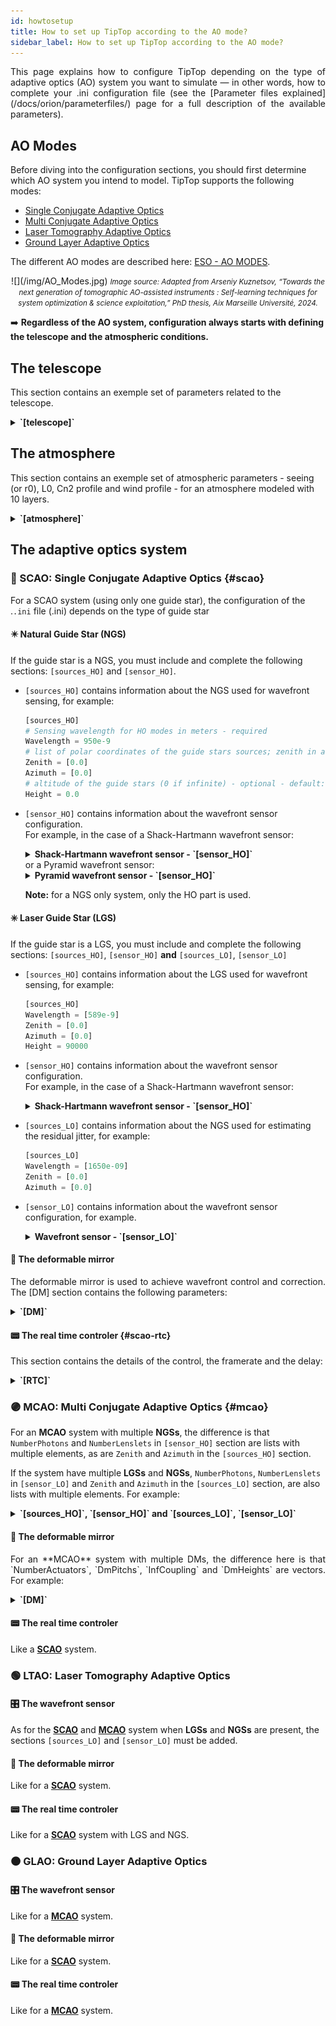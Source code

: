 ```yaml
---
id: howtosetup
title: How to set up TipTop according to the AO mode?
sidebar_label: How to set up TipTop according to the AO mode?
---
```


<p align="justify">
This page explains how to configure TipTop depending on the type of adaptive optics (AO) system you want to simulate — in other words, how to complete your .ini configuration file (see the [Parameter files explained](/docs/orion/parameterfiles/) page for a full description of the available parameters).

## AO Modes

Before diving into the configuration sections, you should first determine which AO system you intend to model. TipTop supports the following modes:
- [Single Conjugate Adaptive Optics](https://www.eso.org/sci/facilities/develop/ao/ao_modes/.html#scao)
- [Multi Conjugate Adaptive Optics](https://www.eso.org/sci/facilities/develop/ao/ao_modes/.html#mcao)
- [Laser Tomography Adaptive Optics](https://www.eso.org/sci/facilities/develop/ao/ao_modes/.html#ltao)
- [Ground Layer Adaptive Optics](https://www.eso.org/sci/facilities/develop/ao/ao_modes/.html#glao)

The different AO modes are described here: [ESO - AO MODES](https://www.eso.org/sci/facilities/develop/ao/ao_modes/.html#scao).

<p align="center">
![](/img/AO_Modes.jpg)
 <em><small>Image source: Adapted from Arseniy Kuznetsov, “Towards the next generation of tomographic AO-assisted instruments : Self-learning techniques for system optimization & science exploitation,” PhD thesis, Aix Marseille Université, 2024.</small></em>
</p>

➡️ **Regardless of the AO system, configuration always starts with defining the telescope and the atmospheric conditions.**
</p>

## The telescope

This section contains an exemple set of parameters related to the telescope.

<details>
  <summary><strong>`[telescope]`</strong></summary>

```python
[telescope]
TelescopeDiameter = 38.5
ZenithAngle = 30.0
ObscurationRatio = 0.28
Resolution = 480
```
to the pupil:
```python
# path to the pupil model in .fits file - optional (if provided, the pupil model is interpolated) - default: ''
PathPupil = 'data/EELT480pp0.0803m_obs0.283_spider2023.fits'
PupilAngle = 0.0
```
to additional aberrations (in the main path or NCP):

```python
PathStaticOn = '../P3/aoSystem/data/ELT_CALIBRATION/CombinedError_Wavefront_nm.fits'
PathApodizer = ''
PathStatModes = ''
```

or:

```python
# extra error in the science FoV (error not included in TIPTOP like NCPA, optics quality, ...)
extraErrorNm = 160
extraErrorExp = -2
extraErrorMin = 0
# extra error in the technical FoV  (error not included in TIPTOP like NCPA, optics quality, ...)
extraErrorLoNm = 132
extraErrorLoExp = -2
extraErrorLoMin = 0
```

to windshake and additional tilt jitter:
```python
# ELT tip & tilt wind shake when wind speed on M2 is 8 m/s
windPsdFile = 'data/morfeo_windshake8ms_psd_2022_1k.fits'
# jitter_FWHM --> 10 nm RMS tip error is 0.505arcesc
jitter_FWHM = 3.5
```
to the size of the technical field:
```python
TechnicalFoV = 160.0
```

and to the global focus control:
```python
# ground layer focus is controlled with NGS WFS
glFocusOnNGS = True
```

</details> 

## The atmosphere

This section contains an exemple set of atmospheric parameters - seeing (or r0), L0, Cn2 profile and wind profile - for an atmosphere modeled with 10 layers.

<details>
  <summary><strong>`[atmosphere]`</strong></summary>

```python
[atmosphere]
Wavelength = 500e-9
Seeing = 0.8
L0 = 22.0
Cn2Weights = [0.59, 0.02, 0.04, 0.06, 0.01, 0.05, 0.09, 0.04, 0.05, 0.05]
Cn2Heights = [30, 140, 281, 562, 1125, 2250, 4500, 7750, 11000, 14000]
WindSpeed = [6.6, 5.9, 5.1, 4.5, 5.1, 8.3, 16.3, 10.2, 14.3, 17.5]
WindDirection = [0., 0., 0., 0., 90., -90., -90., 90., 0., 0.]
```
</details> 

## The adaptive optics system

### 🔵 SCAO: Single Conjugate Adaptive Optics {#scao}

For a SCAO system (using only one guide star), the configuration of the .`.ini` file (.ini) depends on the type of guide star

#### ✴️ Natural Guide Star (NGS)
If the guide star is a NGS, you must include and complete the following sections: `[sources_HO]` and `[sensor_HO]`. <br/>
- `[sources_HO]` contains information about the NGS used for wavefront sensing, for example: <br/>
    ```python   
    [sources_HO]
    # Sensing wavelength for HO modes in meters - required
    Wavelength = 950e-9
    # list of polar coordinates of the guide stars sources; zenith in arcsec and azimuth in degrees - optional - default [0.0]
    Zenith = [0.0]
    Azimuth = [0.0]
    # altitude of the guide stars (0 if infinite) - optional - default: 0.0
    Height = 0.0
    ```

- `[sensor_HO]` contains information about the wavefront sensor configuration. <br/>
    For example, in the case of a Shack-Hartmann wavefront sensor: 
    <details> 
  <summary><strong>Shack-Hartmann wavefront sensor - `[sensor_HO]`</strong></summary>
    ```python
    [sensor_HO]
    WfsType = 'Shack-Hartmann'
    Modulation = None
    PixelScale = 832
    FieldOfView = 6
    Binning = 1
    NumberPhotons = [100.0]
    SigmaRON = 0.2
    ExcessNoiseFactor = 2.0
    # CoG computation algorithm - optional  -defaut:'wcog'
    Algorithm = 'wcog'
    # Number of pixels for windiwing the low order WFS pixels - optional - default: 2
    WindowRadiusWCoG = 2
    NumberLenslets = [40]
    ``` 
    </details> 
    or a Pyramid wavefront sensor:
    <details>
  <summary><strong>Pyramid wavefront sensor - `[sensor_HO]`</strong></summary>
    ```python
    [sensor_HO]
    # WFS type - optional - default : Shack-Hartmann
    WfsType = 'Pyramid'
    # Spot modulation radius in lambda/D units for pyramid WFS - optional - default : None
    Modulation = 3
    # HO WFS pixel scale in [mas] - required
    PixelScale = 220
    # Number of pixels per subaperture - required
    FieldOfView = 600
    # Flux return in [nph/frame/subaperture] - required
    NumberPhotons = [500]
    # read-out noise std in [e-] - required
    SigmaRON = 1.0
    # dark current[e-/s/pix] - optional - default: 0.0
    Dark = 0.2
    # Sky background [e-/s/pix] - optional - default: 0.0
    SkyBackground = 0.6
    # excess noise factor - optional - default: 2.0
    ExcessNoiseFactor = 1.0
    # Number of WFS lenslets - required
    NumberLenslets = [100]
    ```
    </details> 

    **Note:** for a NGS only system, only the HO part is used.
<!-- The Wavefront Sensor in a **SCAO** system (natural guide star only) can be a Pyramid sensor: -->


#### ✳️ Laser Guide Star (LGS)
If the guide star is a LGS, you must include and complete the following sections: `[sources_HO]`, `[sensor_HO]` **and** `[sources_LO]`, `[sensor_LO]` 
- `[sources_HO]` contains information about the LGS used for wavefront sensing, for example: <br/>
    ```python
    [sources_HO]
    Wavelength = [589e-9]
    Zenith = [0.0]
    Azimuth = [0.0]
    Height = 90000
    ```
- `[sensor_HO]` contains information about the wavefront sensor configuration. <br/>
    For example, in the case of a Shack-Hartmann wavefront sensor: 
    <details>
    <summary><strong>Shack-Hartmann wavefront sensor - `[sensor_HO]`</strong></summary>
    ```python
    [sensor_HO]
    WfsType = 'Shack-Hartmann'
    Modulation = None
    PixelScale = 832
    FieldOfView = 6
    Binning = 1
    NumberPhotons = [100.0]
    SigmaRON = 0.2
    ExcessNoiseFactor = 2.0
    # CoG computation algorithm - optional  -defaut:'wcog'
    Algorithm = 'wcog'
    # Number of pixels for windiwing the low order WFS pixels - optional - default: 2
    WindowRadiusWCoG = 2
    NumberLenslets = [40]
    ```
    </details> 

- `[sources_LO]` contains information about the NGS used <!-- for tip-tilt sensing and  -->for estimating the residual jitter, for example:
    ```python
    [sources_LO]
    Wavelength = [1650e-09]
    Zenith = [0.0]
    Azimuth = [0.0]
    ```
- `[sensor_LO]` contains information about the wavefront sensor configuration, for example. <br/>
    <details>
    <summary><strong>Wavefront sensor - `[sensor_LO]`</strong></summary>
    ```python
    [sensor_LO]
    PixelScale = 16.0
    FieldOfView = 100
    Binning = 1
    NumberPhotons = [100.0]
    SpotFWHM = [[0.0]]
    SigmaRON = 0.5
    Dark = 40.0
    SkyBackground = 120.0
    Gain = 1.0
    ExcessNoiseFactor = 1.3
    # note 2x2 is required to provide focus control
    # (see glFocusOnNGS in telescope section)
    NumberLenslets = [2]
    Algorithm = 'wcog'
    WindowRadiusWCoG = 'optimize'
    ThresholdWCoG = 0.0
    NewValueThrPix = 0.0
    noNoise = False
    filtZernikeCov = True
    ```
    </details> 




#### 🔘 The deformable mirror
<p align="justify">
The deformable mirror is used to achieve wavefront control and correction. The [DM] section contains the following parameters:
</p>

<details>
   <summary><strong>`[DM]`</strong></summary>
```python
[DM]
# DM actuators pitch in meters - required
NumberActuators = [80]
# DM actuators pitch in meters - required
DmPitchs = [0.38]
# DM influence function model - optional - default: 'gaussian'
InfModel = 'gaussian'
# DM influence function model  mechanical coupling- optional - default: [0.2]
InfCoupling = [0.2]
# DM altitude in m - optional - default: [0.0]
DmHeights = [600.0]
# Zenith position in arcsec - optional - default: [0.0]
OptimizationZenith = [0]
# Azimuth in degrees - optional - default: [0.0]
OptimizationAzimuth = [0]
# Weights - optional - default: [1.0]
OptimizationWeight  = [1]
# Matrix Conditioning - optional - default: 1e2
OptimizationConditioning = 1.0e2
# Number of reconstructed layers for tomographic systems - optional - default: 10
NumberReconstructedLayers= 10
# Shape of the AO-corrected area - optional - default: 'circle'
AoArea = 'circle'
```
</details>

#### 📟 The real time controler {#scao-rtc}
This section contains the details of the control, the framerate and the delay:
<details>
   <summary><strong>`[RTC]`</strong></summary>
```python
[RTC]
# HO loop gain - required
LoopGain_HO = 0.5
# HO loop frequency in [Hz] - required
SensorFrameRate_HO = 500.0
# HO loop frame delay - required
LoopDelaySteps_HO = 1
# ❗Optionnal - if LO part simulated
# LO loop gain
LoopGain_LO = 'optimize'
# LO loop frequency
SensorFrameRate_LO = 500.0
# LO loop frame delay
LoopDelaySteps_LO = 2
```
</details>


### 🟣 MCAO: Multi Conjugate Adaptive Optics {#mcao}
<p align="justify">

For an **MCAO** system with multiple **NGSs**, the difference is that `NumberPhotons` and `NumberLenslets` in `[sensor_HO]` section are lists with multiple elements, as are `Zenith` and `Azimuth` in the `[sources_HO]` section.

If the system have multiple **LGSs** and **NGSs**, `NumberPhotons`, `NumberLenslets` in `[sensor_LO]` and `Zenith` and `Azimuth` in the `[sources_LO]` section, are also lists with multiple elements.
For example:
</p>
<details>
   <summary><strong>`[sources_HO]`, `[sensor_HO]` and `[sources_LO]`, `[sensor_LO]` </strong></summary>

```python
[sources_HO]
Wavelength = [589e-9]
Zenith = [45, 45, 45, 45, 45, 45]
Azimuth = [0, 60, 120, 180, 240, 300]
Height = 90e3

[sources_LO]
Wavelength = [1650e-9]
Zenith = [66.6, 79.3, 69.0]
Azimuth = [221.7, 321.2, 106.6]

[sensor_HO]
WfsType = 'Shack-Hartmann'
Modulation = None
NumberLenslets = [68, 68, 68, 68, 68, 68]
PixelScale = 1200
FieldOfView = 14
NumberPhotons = [500, 500, 500, 500, 500, 500]
SpotFWHM = [[2500.0, 2500.0, 0.0]]
WindowRadiusWCoG = 6
SigmaRON = 3.0
Algorithm = 'wcog'
addMcaoWFsensConeError = True

[sensor_LO]
PixelScale = 8.0
FieldOfView = 200
Binning = 1
NumberPhotons = [172000, 987, 5180]
SpotFWHM = [[0.0, 0.0, 0.0]]
SigmaRON = 0.5
Dark = 40.0
SkyBackground = 120.0
Gain = 1.0
ExcessNoiseFactor = 1.3
NumberLenslets = [1, 1, 1]
Algorithm = 'wcog'
WindowRadiusWCoG = 'optimize'
ThresholdWCoG = 0.0
NewValueThrPix = 0.0
noNoise = False
filtZernikeCov = True
```
</details>


#### 🔘 The deformable mirror

<p align="justify">
For an **MCAO** system with multiple DMs, the difference here is that `NumberActuators`, `DmPitchs`, `InfCoupling` and `DmHeights` are vectors. For example:
</p>
<details>
   <summary><strong>`[DM]`</strong></summary>

```python
NumberActuators = [80, 30, 35]
DmPitchs = [0.5, 1.4, 1.4]
InfModel = 'gaussian'
InfCoupling = [0.2,0.2,0.2]
DmHeights = [600 , 6500, 17500]
OptimizationZenith = [0, 30, 30, 30, 30, 30, 30, 30, 30, 80, 80, 80, 80, 80, 80, 80, 80]
OptimizationAzimuth = [0 , 0 , 45 , 90 , 135 , 180 , 225 , 270 , 315 , 0 , 45 , 90 , 135 , 180 , 225 , 270 , 315]
OptimizationWeight = [10 , 20 , 20 , 20 , 20 , 20 , 20 , 20 , 20 , 1 , 1 , 1 , 1 , 1 , 1 , 1 ,1]
OptimizationConditioning = 1.0e4
NumberReconstructedLayers = 10
AoArea = 'circle'
```
</details>

#### 📟 The real time controler

Like a [**SCAO**](#scao-rtc) system.


### 🟢 LTAO: Laser Tomography Adaptive Optics

#### 🎛️ The wavefront sensor

As for the [**SCAO**](#scao) and [**MCAO**](#mcao) system when **LGSs** and **NGSs** are present, the sections `[sources_LO]` and `[sensor_LO]` must be added.

#### 🔘 The deformable mirror

Like for a [**SCAO**](#scao) system.

#### 📟 The real time controler

Like for a [**SCAO**](#scao) system with LGS and NGS.


### 🟤 GLAO: Ground Layer Adaptive Optics


#### 🎛️ The wavefront sensor

Like for a [**MCAO**](#mcao) system.

#### 🔘 The deformable mirror

Like for a [**SCAO**](#scao) system.

#### 📟 The real time controler

Like for a [**MCAO**](#mcao) system.


